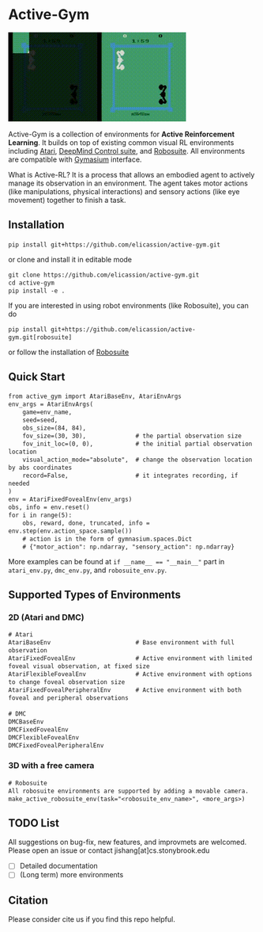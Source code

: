 # Active-Gym

<img src="./_doc/media/boxing_merge.gif">

Active-Gym is a collection of environments for **Active Reinforcement Learning**. It builds on top of existing common visual RL environments including [Atari](https://github.com/openai/atari-py), [DeepMind Control suite](https://github.com/deepmind/dm_control), and [Robosuite](https://github.com/ARISE-Initiative/robosuite). All environments are compatible with [Gymasium](https://github.com/Farama-Foundation/Gymnasium) interface.

What is Active-RL?
It is a process that allows an embodied agent to actively manage its observation in an environment. The agent takes motor actions (like manipulations, physical interactions) and sensory actions (like eye movement) together to finish a task.


## Installation

`pip install git+https://github.com/elicassion/active-gym.git`

or clone and install it in editable mode

```
git clone https://github.com/elicassion/active-gym.git
cd active-gym
pip install -e .
```

If you are interested in using robot environments (like Robosuite), you can do
```
pip install git+https://github.com/elicassion/active-gym.git[robosuite]
```
or follow the installation of [Robosuite](https://github.com/ARISE-Initiative/robosuite)

## Quick Start
```
from active_gym import AtariBaseEnv, AtariEnvArgs
env_args = AtariEnvArgs(
    game=env_name, 
    seed=seed, 
    obs_size=(84, 84), 
    fov_size=(30, 30),              # the partial observation size
    fov_init_loc=(0, 0),            # the initial partial observation location
    visual_action_mode="absolute",  # change the observation location by abs coordinates
    record=False,                   # it integrates recording, if needed
)
env = AtariFixedFovealEnv(env_args)
obs, info = env.reset()
for i in range(5):
    obs, reward, done, truncated, info = env.step(env.action_space.sample())
    # action is in the form of gymnasium.spaces.Dict
    # {"motor_action": np.ndarray, "sensory_action": np.ndarray}
```
More examples can be found at `if __name__ == "__main__"` part in `atari_env.py`, `dmc_env.py`, and `robosuite_env.py`.

## Supported Types of Environments
### 2D (Atari and DMC)
```
# Atari
AtariBaseEnv                        # Base environment with full observation
AtariFixedFovealEnv                 # Active environment with limited foveal visual observation, at fixed size
AtariFlexibleFovealEnv              # Active environment with options to change foveal observation size
AtariFixedFovealPeripheralEnv       # Active environment with both foveal and peripheral observations

# DMC
DMCBaseEnv
DMCFixedFovealEnv
DMCFlexibleFovealEnv
DMCFixedFovealPeripheralEnv
```
### 3D with a free camera
```
# Robosuite
All robosuite environments are supported by adding a movable camera.
make_active_robosuite_env(task="<robosuite_env_name>", <more_args>)
```

## TODO List
All suggestions on bug-fix, new features, and improvmets are welcomed. Please open an issue or contact jishang\[at\]cs.stonybrook.edu
- [ ] Detailed documentation
- [ ] (Long term) more environments

## Citation
Please consider cite us if you find this repo helpful.

